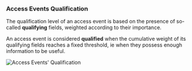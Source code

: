 ### Access Events Qualification

The qualification level of an access event is based on the presence of so-called **qualifying** fields, weighted according to their importance.

An access event is considered **qualified** when the cumulative weight of its qualifying fields reaches a fixed threshold, ie when they possess enough information to be useful.

<img :src="$withBase('/images/ezPAARSE-Qualification-des-ECs.png')" alt="Access Events' Qualification" />